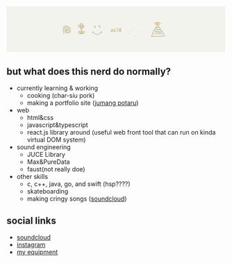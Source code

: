 ![](_design/bk.png)

## but what does this nerd do normally?
- currently learning & working
  - cooking (char-siu pork)
  - making a portfolio site ([jumang potaru](https://jumang-potaru.dev))
- web
  - html&css
  - javascript&typescript
  - react.js library around (useful web front tool that can run on kinda virtual DOM system)
- sound engineering
  - JUCE Library
  - Max&PureData
  - faust(not really doe)
- other skills
  - c, c++, java, go, and swift (hsp????)
  - skateboarding
  - making cringy songs ([soundcloud](https://soundcloud.com/jumanjixxx))

## social links

- [soundcloud](https://soundcloud.com/jumanjixxx)
- [instagram](https://www.instagram.com/ryomeow/)
- [my equipment](https://equipboard.com/cat_does_cat?src=twitter)
